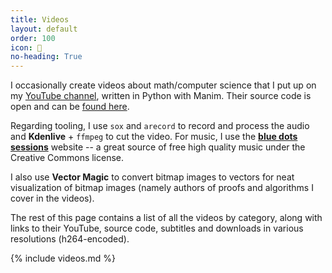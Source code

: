 ```yaml
---
title: Videos
layout: default
order: 100
icon: 
no-heading: True
---
```


I occasionally create videos about math/computer science that I put up on my [YouTube channel](https://www.youtube.com/channel/UC_IaBSHmisYbiYlv32EeNkQ), written in Python with Manim. Their source code is open and can be [found here](https://github.com/xiaoxiae/videos).

Regarding tooling, I use `sox` and `arecord` to record and process the audio and **Kdenlive** + `ffmpeg` to cut the video. For music, I use the **[blue dots sessions](https://app.sessions.blue/)** website -- a great source of free high quality music under the Creative Commons license.

I also use **Vector Magic** to convert bitmap images to vectors for neat visualization of bitmap images (namely authors of proofs and algorithms I cover in the videos).

The rest of this page contains a list of all the videos by category, along with links to their YouTube, source code, subtitles and downloads in various resolutions (h264-encoded).

{% include videos.md %}
